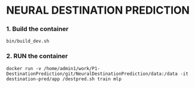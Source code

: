 # NEURAL DESTINATION PREDICTION

### 1. Build the container
`bin/build_dev.sh`
### 2. RUN the container
`docker run -v /home/admin1/work/P1-DestinationPrediction/git/NeuralDestinationPrediction/data:/data -it destination-pred/app /destpred.sh train mlp`
